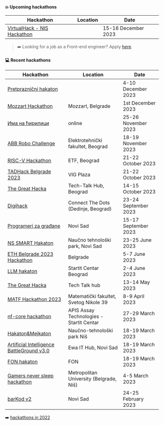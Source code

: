 #### :boom: Upcoming hackathons

| Hackathon | Location | Date |
| --------- | -------- | ---- |
| [VirtualHack - NIS Hackathon](https://brandnewengineers.rs/) |   | 15-16 December 2023 |

> :arrow_right: Looking for a job as a Front-end engineer? Apply [here](https://app.recrooit.com/jobs/61fc33a8-beb1-40d1-aa53-1524bacf2d09/frontend-engineer-m-f-d-80-100-?r=ef301682).

#### :computer: Recent hackathons

| Hackathon | Location | Date |
| --------- | -------- | ---- |
| [Pretpraznični hakaton](https://www.instagram.com/p/C0bbzjxs5j5/?igshid=ODhhZWM5NmIwOQ==) |   | 4-10 December 2023 |
| [Mozzart Hackathon](https://brandnewengineers.rs/) | Mozzart, Belgrade | 1st December 2023 |
| [Има на ћирилици](https://иманаћирилици.срб/) | online | 25-26 November 2023 |
| [ABB Robo Challenge](https://brandnewengineers.rs/) | Elektrotehnički fakultet, Beograd | 18-19 November 2023 |
| [RISC-V Hackathon](https://www.veriests.com/landing_pages/veriest-risc-v-hackathon-2023/) | ETF, Beograd | 21-22 October 2023 |
| [TADHack Belgrade 2023](https://tadhack.com/2023/global/tadhack-belgrade/) | VIG Plaza | 21-22 October 2023 |
| [The Great Hacka](https://docs.google.com/forms/d/e/1FAIpQLSe7k5fyrL1HeYFGhtUIx-OjYICurs72t6vPOL-VtqUZGVydGA/viewform) | Tech-Talk Hub, Beograd | 14-15 October 2023 |
| [Digihack](https://www.fondigital.org/hackathon/) | Connect The Dots (Dedinje, Beograd) | 23-24 September 2023 |
| [Programeri za građane](https://www.programerizagradjane.vegait.rs/) | Novi Sad | 15-17 September 2023 |
| [NS SMART Hakaton](https://ntpns.rs/2023/05/24/ns-smart-hakaton-23-25-jun-2023/) | Naučno tehnološki park, Novi Sad | 23-25 June 2023 |
| [ETH Belgrade 2023 Hackathon](https://ethbelgrade.rs/#hackathon) | Belgrade | 5-7 June 2023 |
| [LLM hakaton](https://startit.rs/prijavite-se-na-prvi-llm-hakaton-u-srbiji-prijave-do-25-maja/) | Startit Centar Beograd | 2-4 June 2023 |
| [The Great Hacka](https://docs.google.com/forms/d/e/1FAIpQLSe7k5fyrL1HeYFGhtUIx-OjYICurs72t6vPOL-VtqUZGVydGA/viewform) | Tech Talk hub | 13-14 May 2023 |
| [MATF Hackathon 2023](https://sumamatf.rs/hakaton_2023) | Matematički fakultet, Svetog Nikole 39 | 8-9 April 2023 |
| [nf-core hackathon](https://nf-co.re/events/2023/hackathon-march-2023) | APIS Assay Technologies - Startit Centar	| 27-29 March 2023 |
| [Hakaton&Mejkaton](https://docs.google.com/forms/d/e/1FAIpQLSfrQXFmFrBqUOy1TwVMiLzIVDN8XLfCnBgpsaNx7kqVkD8BqA/viewform) | Naučno-tehnološki park Niš | 18-19 March 2023 |
| [Artificial Intelligence BattleGround v3.0](https://aibg.bestns.org.rs/) |  Ewa IT Hub, Novi Sad | 18-19 March 2023 |
| [FON hakaton](https://www.hakaton.fonis.rs/2023/) | FON | 18-19 March 2023 |
| [Gamers never sleep hackathon](https://www.metropolitan.ac.rs/dogadjaji/gamers-never-sleep-hackathon-powered-by-guarana-mad-head-games-na-univerzitetu-metropolitan/) | Metropolitan University (Belgrade, Niš) | 4-5 March 2023 |
| [barKod v2](https://bar-kod.rs/) | Novi Sad | 24-25 February 2023 |

:arrow_right: [hackathons in 2022](2022.md)
